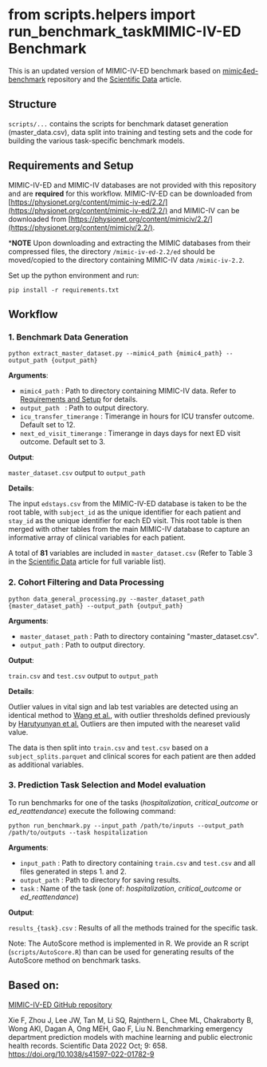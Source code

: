 from scripts.helpers import run_benchmark_taskMIMIC-IV-ED Benchmark
=========================

This is an updated version of MIMIC-IV-ED benchmark based
on [mimic4ed-benchmark](https://github.com/nliulab/mimic4ed-benchmark) repository and
the [Scientific Data](https://www.nature.com/articles/s41597-022-01782-9) article.

## Structure

`scripts/...` contains the scripts for benchmark dataset generation (master_data.csv), data split into training and
testing sets and the code for building the various task-specific benchmark models.

## Requirements and Setup

MIMIC-IV-ED and MIMIC-IV databases are not provided with this repository and are **required** for this workflow.
MIMIC-IV-ED can be downloaded
from [https://physionet.org/content/mimic-iv-ed/2.2/](https://physionet.org/content/mimic-iv-ed/2.2/) and MIMIC-IV can
be downloaded from [https://physionet.org/content/mimiciv/2.2/](https://physionet.org/content/mimiciv/2.2/).

***NOTE** Upon downloading and extracting the MIMIC databases from their compressed files, the directory
`/mimic-iv-ed-2.2/ed` should be moved/copied to the directory containing MIMIC-IV data `/mimic-iv-2.2`.

Set up the python environment and run:

```shell
pip install -r requirements.txt
```

## Workflow

### 1. Benchmark Data Generation

~~~
python extract_master_dataset.py --mimic4_path {mimic4_path} --output_path {output_path}
~~~

**Arguments**:

- `mimic4_path` : Path to directory containing MIMIC-IV data. Refer to [Requirements and Setup](#requirements-and-setup)
  for details.
- `output_path ` : Path to output directory.
- `icu_transfer_timerange` : Timerange in hours for ICU transfer outcome. Default set to 12.
- `next_ed_visit_timerange` : Timerange in days days for next ED visit outcome. Default set to 3.

**Output**:

`master_dataset.csv` output to `output_path`

**Details**:

The input `edstays.csv` from the MIMIC-IV-ED database is taken to be the root table, with `subject_id` as the unique
identifier for each patient and `stay_id` as the unique identifier for each ED visit. This root table is then merged
with other tables from the main MIMIC-IV database to capture an informative array of clinical variables for each
patient.

A total of **81** variables are included in `master_dataset.csv` (Refer to Table 3 in
the [Scientific Data](https://www.nature.com/articles/s41597-022-01782-9) article for full variable list).

### 2. Cohort Filtering and Data Processing

~~~
python data_general_processing.py --master_dataset_path {master_dataset_path} --output_path {output_path}
~~~

**Arguments**:

- `master_dataset_path` : Path to directory containing "master_dataset.csv".
- `output_path` : Path to output directory.

**Output**:

`train.csv` and `test.csv` output to `output_path`

**Details**:

Outlier values in vital sign and lab test variables are detected using an identical method
to [Wang et al.](https://github.com/MLforHealth/MIMIC_Extract), with outlier thresholds defined previously
by [Harutyunyan et al.](https://github.com/YerevaNN/mimic3-benchmarks) Outliers are then imputed with the neareset valid
value.

The data is then split into `train.csv` and `test.csv`  based on a `subject_splits.parquet` and clinical scores for each
patient are then added as additional variables.

### 3. Prediction Task Selection and Model evaluation

To run benchmarks for one of the tasks (_hospitalization_, _critical_outcome_ or _ed_reattendance_) execute the
following
command:

```shell
python run_benchmark.py --input_path /path/to/inputs --output_path /path/to/outputs --task hospitalization
```

**Arguments**:

- `input_path` : Path to directory containing `train.csv` and `test.csv` and all files generated in steps 1. and 2.
- `output_path` : Path to directory for saving results.
- `task` : Name of the task (one of: _hospitalization_, _critical_outcome_ or _ed_reattendance_)

**Output**:

`results_{task}.csv` : Results of all the methods trained for the specific task.

Note: The AutoScore method is implemented in R. We provide an R script (`scripts/AutoScore.R`) than can be used for
generating results of the AutoScore method on benchmark tasks.

## Based on:

[MIMIC-IV-ED GitHub repository](https://github.com/nliulab/mimic4ed-benchmark)

Xie F, Zhou J, Lee JW, Tan M, Li SQ, Rajnthern L, Chee ML, Chakraborty B, Wong AKI, Dagan A, Ong MEH, Gao F, Liu N.
Benchmarking emergency department prediction models with machine learning and public electronic health records.
Scientific Data 2022 Oct; 9: 658. <https://doi.org/10.1038/s41597-022-01782-9>


